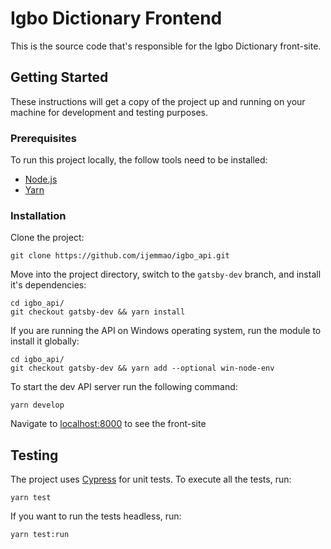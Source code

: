 # Igbo Dictionary Frontend

This is the source code that's responsible for the Igbo Dictionary front-site.

## Getting Started

These instructions will get a copy of the project up and running on your machine for development and testing purposes.

### Prerequisites

To run this project locally, the follow tools need to be installed:

* [Node.js](https://nodejs.org/en/download/)
* [Yarn](https://classic.yarnpkg.com/en/docs/install)

### Installation

Clone the project:

```
git clone https://github.com/ijemmao/igbo_api.git
```

Move into the project directory, switch to the `gatsby-dev` branch, and install it's dependencies:

```
cd igbo_api/
git checkout gatsby-dev && yarn install
```

If you are running the API on Windows operating system, run the module to install it globally:

```
cd igbo_api/                   
git checkout gatsby-dev && yarn add --optional win-node-env
```

To start the dev API server run the following command:

```
yarn develop
```

Navigate to [localhost:8000](http://localhost:8000/) to see the front-site

## Testing

The project uses [Cypress](https://cypress.io) for unit tests. To execute all the tests, run:

```
yarn test
```

If you want to run the tests headless, run:

```
yarn test:run
```
